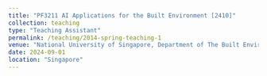 ```yaml
---
title: "PF3211 AI Applications for the Built Environment [2410]"
collection: teaching
type: "Teaching Assistant"
permalink: /teaching/2014-spring-teaching-1
venue: "National University of Singapore, Department of The Built Environment"
date: 2024-09-01
location: "Singapore"
---
```



